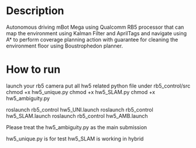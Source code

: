 # Description

Autonomous driving mBot Mega using Qualcomm RB5 processor that can map the environment using Kalman Filter and AprilTags and navigate using A* to perform coverage planning action with guarantee for cleaning the environment floor using Boustrophedon planner.

# How to run
launch your rb5 camera
put all hw5 related python file under rb5_control/src
chmod +x hw5_unique.py
chmod +x hw5_SLAM.py
chmod +x hw5_ambiguity.py

roslaunch rb5_control hw5_UNI.launch
roslaunch rb5_control hw5_SLAM.launch
roslaunch rb5_control hw5_AMB.launch

Please treat the hw5_ambiguity.py as the main submission

hw5_unique.py is for test
hw5_SLAM is working in hybrid
